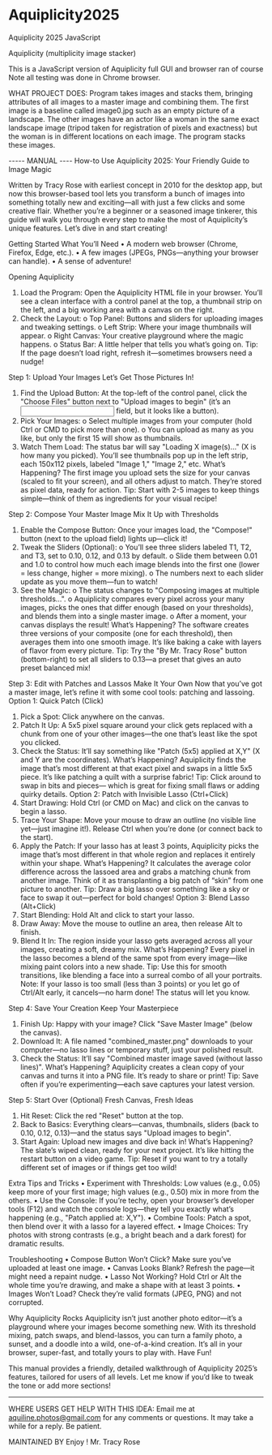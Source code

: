 # Aquiplicity2025
Aquiplicity 2025 JavaScript

Aquiplicity (multiplicity image stacker)

This is a JavaScript version of Aquiplicity full GUI and browser ran of course
Note all testing was done in Chrome browser.

WHAT PROJECT DOES: Program takes images and stacks them, bringing attributes of all images to a master image and combining them. The first image is a baseline called image0.jpg such as an empty picture of a landscape. The other images have an actor like a woman in the same exact landscape image (tripod taken for registration of pixels and exactness) but the woman is in different locations on each image. The program stacks these images.

----- MANUAL ----
How-to Use Aquiplicity 2025: Your Friendly Guide to Image Magic

Written by Tracy Rose with earliest concept in 2010 for the desktop app, but now this browser-based tool lets you transform a bunch of images into something totally new and exciting—all with just a few clicks and some creative flair. Whether you’re a beginner or a seasoned image tinkerer, this guide will walk you through every step to make the most of Aquiplicity’s unique features. Let’s dive in and start creating!

Getting Started
What You’ll Need
•	A modern web browser (Chrome, Firefox, Edge, etc.).
•	A few images (JPEGs, PNGs—anything your browser can handle).
•	A sense of adventure!

Opening Aquiplicity
1.	Load the Program: Open the Aquiplicity HTML file in your browser. You’ll see a clean interface with a control panel at the top, a thumbnail strip on the left, and a big working area with a canvas on the right.
2.	Check the Layout: 
o	Top Panel: Buttons and sliders for uploading images and tweaking settings.
o	Left Strip: Where your image thumbnails will appear.
o	Right Canvas: Your creative playground where the magic happens.
o	Status Bar: A little helper that tells you what’s going on.
Tip: If the page doesn’t load right, refresh it—sometimes browsers need a nudge!

Step 1: Upload Your Images
Let’s Get Those Pictures In!
1.	Find the Upload Button: At the top-left of the control panel, click the "Choose Files" button next to "Upload images to begin" (it’s an <input> field, but it looks like a button).
2.	Pick Your Images: 
o	Select multiple images from your computer (hold Ctrl or CMD to pick more than one).
o	You can upload as many as you like, but only the first 15 will show as thumbnails.
3.	Watch Them Load: The status bar will say "Loading X image(s)…" (X is how many you picked). You’ll see thumbnails pop up in the left strip, each 150x112 pixels, labeled "Image 1," "Image 2," etc.
What’s Happening?
The first image you upload sets the size for your canvas (scaled to fit your screen), and all others adjust to match. They’re stored as pixel data, ready for action.
Tip: Start with 2-5 images to keep things simple—think of them as ingredients for your visual recipe!

Step 2: Compose Your Master Image
Mix It Up with Thresholds
1.	Enable the Compose Button: Once your images load, the "Compose!" button (next to the upload field) lights up—click it!
2.	Tweak the Sliders (Optional):
o	You’ll see three sliders labeled T1, T2, and T3, set to 0.10, 0.12, and 0.13 by default.
o	Slide them between 0.01 and 1.0 to control how much each image blends into the first one (lower = less change, higher = more mixing).
o	The numbers next to each slider update as you move them—fun to watch!
3.	See the Magic: 
o	The status changes to "Composing images at multiple thresholds…".
o	Aquiplicity compares every pixel across your many images, picks the ones that differ enough (based on your thresholds), and blends them into a single master image.
o	After a moment, your canvas displays the result!
What’s Happening?
The software creates three versions of your composite (one for each threshold), then averages them into one smooth image. It’s like baking a cake with layers of flavor from every picture.
Tip: Try the "By Mr. Tracy Rose" button (bottom-right) to set all sliders to 0.13—a preset that gives an auto preset balanced mix!

Step 3: Edit with Patches and Lassos
Make It Your Own
Now that you’ve got a master image, let’s refine it with some cool tools: patching and lassoing.
Option 1: Quick Patch (Click)
1.	Pick a Spot: Click anywhere on the canvas.
2.	Patch It Up: A 5x5 pixel square around your click gets replaced with a chunk from one of your other images—the one that’s least like the spot you clicked.
3.	Check the Status: It’ll say something like "Patch (5x5) applied at X,Y" (X and Y are the coordinates).
What’s Happening?
Aquiplicity finds the image that’s most different at that exact pixel and swaps in a little 5x5 piece. It’s like patching a quilt with a surprise fabric!
Tip: Click around to swap in bits and pieces— which is great for fixing small flaws or adding quirky details.
Option 2: Patch with Invisible Lasso (Ctrl+Click)
1.	Start Drawing: Hold Ctrl (or CMD on Mac) and click on the canvas to begin a lasso.
2.	Trace Your Shape: Move your mouse to draw an outline (no visible line yet—just imagine it!). Release Ctrl when you’re done (or connect back to the start).
3.	Apply the Patch: If your lasso has at least 3 points, Aquiplicity picks the image that’s most different in that whole region and replaces it entirely within your shape.
What’s Happening?
It calculates the average color difference across the lassoed area and grabs a matching chunk from another image. Think of it as transplanting a big patch of “skin” from one picture to another.
Tip: Draw a big lasso over something like a sky or face to swap it out—perfect for bold changes!
Option 3: Blend Lasso (Alt+Click)
1.	Start Blending: Hold Alt and click to start your lasso.
2.	Draw Away: Move the mouse to outline an area, then release Alt to finish.
3.	Blend It In: The region inside your lasso gets averaged across all your images, creating a soft, dreamy mix.
What’s Happening?
Every pixel in the lasso becomes a blend of the same spot from every image—like mixing paint colors into a new shade.
Tip: Use this for smooth transitions, like blending a face into a surreal combo of all your portraits.
Note: If your lasso is too small (less than 3 points) or you let go of Ctrl/Alt early, it cancels—no harm done! The status will let you know.

Step 4: Save Your Creation
Keep Your Masterpiece
1.	Finish Up: Happy with your image? Click "Save Master Image" (below the canvas).
2.	Download It: A file named "combined_master.png" downloads to your computer—no lasso lines or temporary stuff, just your polished result.
3.	Check the Status: It’ll say "Combined master image saved (without lasso lines)".
What’s Happening?
Aquiplicity creates a clean copy of your canvas and turns it into a PNG file. It’s ready to share or print!
Tip: Save often if you’re experimenting—each save captures your latest version.

Step 5: Start Over (Optional)
Fresh Canvas, Fresh Ideas
1.	Hit Reset: Click the red "Reset" button at the top.
2.	Back to Basics: Everything clears—canvas, thumbnails, sliders (back to 0.10, 0.12, 0.13)—and the status says "Upload images to begin".
3.	Start Again: Upload new images and dive back in!
What’s Happening?
The slate’s wiped clean, ready for your next project. It’s like hitting the restart button on a video game.
Tip: Reset if you want to try a totally different set of images or if things get too wild!

Extra Tips and Tricks
•	Experiment with Thresholds: Low values (e.g., 0.05) keep more of your first image; high values (e.g., 0.50) mix in more from the others.
•	Use the Console: If you’re techy, open your browser’s developer tools (F12) and watch the console logs—they tell you exactly what’s happening (e.g., "Patch applied at: X,Y").
•	Combine Tools: Patch a spot, then blend over it with a lasso for a layered effect.
•	Image Choices: Try photos with strong contrasts (e.g., a bright beach and a dark forest) for dramatic results.

Troubleshooting
•	Compose Button Won’t Click? Make sure you’ve uploaded at least one image.
•	Canvas Looks Blank? Refresh the page—it might need a repaint nudge.
•	Lasso Not Working? Hold Ctrl or Alt the whole time you’re drawing, and make a shape with at least 3 points.
•	Images Won’t Load? Check they’re valid formats (JPEG, PNG) and not corrupted.

Why Aquiplicity Rocks
Aquiplicity isn’t just another photo editor—it’s a playground where your images become something new. With its threshold mixing, patch swaps, and blend-lassos, you can turn a family photo, a sunset, and a doodle into a wild, one-of-a-kind creation. It’s all in your browser, super-fast, and totally yours to play with.
Have Fun!

This manual provides a friendly, detailed walkthrough of Aquiplicity 2025’s features, tailored for users of all levels. Let me know if you’d like to tweak the tone or add more sections!

----



WHERE USERS GET HELP WITH THIS IDEA: 
Email me at aquiline.photos@gmail.com for any comments or questions. It may take a while for a reply. Be patient.

MAINTAINED BY
Enjoy ! Mr. Tracy Rose
